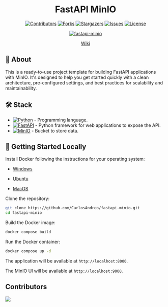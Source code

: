 <div align="center">

# FastAPI MinIO <!-- omit in toc -->

[![Contributors][contributors-shield]][contributors-url]
[![Forks][forks-shield]][forks-url]
[![Stargazers][stars-shield]][stars-url]
[![Issues][issues-shield]][issues-url]
[![License][license-shield]][license-url]

[![fastapi-minio][fastapi-minio-badge]][fastapi-minio-url]

[Wiki](https://github.com/CarlosAndreo/fastapi-minio/wiki)

</div>

## :brain: About

This is a ready-to-use project template for building FastAPI applications with MinIO. It's designed to help you get started quickly with a clean architecture, pre-configured settings, and best practices for scalability and maintainability.

## :hammer_and_wrench: Stack
- [![Python][python-badge]][python-url] - Programming language.
- [![FastAPI][fastapi-badge]][fastapi-url] - Python framework for web applications to expose the API.
- [![MinIO][minio-badge]][minio-url] - Bucket to store data.

## :rocket: Getting Started Locally

Install Docker following the instructions for your operating system:

- [Windows](https://docs.docker.com/desktop/setup/install/windows-install/)

- [Ubuntu](https://docs.docker.com/engine/install/ubuntu/#install-using-the-repository)

- [MacOS](https://docs.docker.com/desktop/install/mac-install/)

Clone the repository:

```bash
git clone https://github.com/CarlosAndreo/fastapi-minio.git
cd fastapi-minio
```

Build the Docker image:

```bash
docker compose build
```

Run the Docker container:

```bash
docker compose up -d
```

The application will be available at `http://localhost:8000`.

The MinIO UI will be available at `http://localhost:9000`.

## Contributors <!-- omit in toc -->

<a href="https://github.com/CarlosAndreo/fastapi-minio/graphs/contributors">
  <img src="https://contrib.rocks/image?repo=CarlosAndreo/fastapi-minio" />
</a>

[fastapi-minio-badge]: https://img.shields.io/github/v/release/CarlosAndreo/fastapi-minio?label=fastapi-minio&color=blue
[fastapi-minio-url]: https://github.com/CarlosAndreo/fastapi-minio/releases/latest
[contributors-shield]: https://img.shields.io/github/contributors/CarlosAndreo/fastapi-minio.svg?style=for-the-badge
[contributors-url]: https://github.com/CarlosAndreo/fastapi-minio/graphs/contributors
[forks-shield]: https://img.shields.io/github/forks/CarlosAndreo/fastapi-minio.svg?style=for-the-badge
[forks-url]: https://github.com/CarlosAndreo/fastapi-minio/network/members
[stars-shield]: https://img.shields.io/github/stars/CarlosAndreo/fastapi-minio.svg?style=for-the-badge
[stars-url]: https://github.com/CarlosAndreo/fastapi-minio/stargazers
[issues-shield]: https://img.shields.io/github/issues/CarlosAndreo/fastapi-minio.svg?style=for-the-badge
[issues-url]: https://github.com/CarlosAndreo/fastapi-minio/issues
[license-shield]: https://img.shields.io/github/license/CarlosAndreo/fastapi-minio.svg?style=for-the-badge
[license-url]: https://github.com/CarlosAndreo/fastapi-minio/blob/main/LICENSE
[python-badge]: https://img.shields.io/badge/Python-3.13.3-blue?style=for-the-badge&logo=python&logoColor=white&labelColor=3776AB
[python-url]: https://www.python.org/downloads/release/python-3133/
[fastapi-badge]: https://img.shields.io/badge/FastAPI-0.115.12-blue?style=for-the-badge&logo=fastapi&logoColor=white&labelColor=009688
[fastapi-url]: https://fastapi.tiangolo.com/
[minio-badge]: https://img.shields.io/badge/MinIO-RELEASE.2025--04--22--T22--12--26Z-ff2364?style=for-the-badge&logo=minio&logoColor=white&labelColor=ff2364
[minio-url]: https://min.io/

